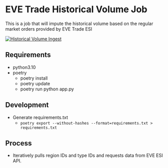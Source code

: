 # EVE Trade Historical Volume Job

This is a job that will impute the historical volume based on the regular market orders provided by EVE Trade ESI

[![Historical Volume Ingest](https://github.com/awhipp/evetrade_historical_volume/actions/workflows/historical-volume-ingest.yml/badge.svg)](https://github.com/awhipp/evetrade_historical_volume/actions/workflows/historical-volume-ingest.yml)

## Requirements

* python3.10
* poetry
  * poetry install
  * poetry update
  * poetry run python app.py

## Development

* Generate requirements.txt
  * `poetry export --without-hashes --format=requirements.txt > requirements.txt`

## Process

* Iteratively pulls region IDs and type IDs and requests data from EVE ESI API.
